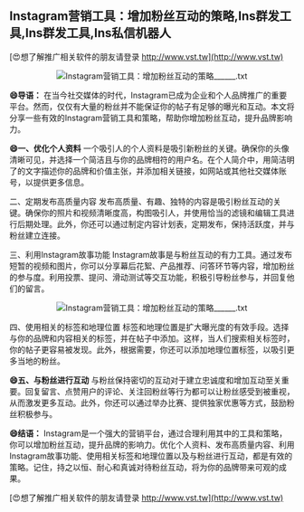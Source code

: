 ## **Instagram营销工具：增加粉丝互动的策略,Ins群发工具,Ins群发工具,Ins私信机器人**

[😍想了解推广相关软件的朋友请登录 http://www.vst.tw](http://www.vst.tw)

 <center><img src="https://vst.tw/MP4/tuiguang/png/7.png" alt="Instagram营销工具：增加粉丝互动的策略______.txt"></center>

**😄导语：**
在当今社交媒体的时代，Instagram已成为企业和个人品牌推广的重要平台。然而，仅仅有大量的粉丝并不能保证你的帖子有足够的曝光和互动。本文将分享一些有效的Instagram营销工具和策略，帮助你增加粉丝互动，提升品牌影响力。

**😄一、优化个人资料**
一个吸引人的个人资料是吸引新粉丝的关键。确保你的头像清晰可见，并选择一个简洁且与你的品牌相符的用户名。在个人简介中，用简洁明了的文字描述你的品牌和价值主张，并添加相关链接，如网站或其他社交媒体账号，以提供更多信息。

二、定期发布高质量内容
发布高质量、有趣、独特的内容是吸引粉丝互动的关键。确保你的照片和视频清晰度高，构图吸引人，并使用恰当的滤镜和编辑工具进行后期处理。此外，你还可以通过制定内容计划表，定期发布，保持活跃度，并与粉丝建立连接。

三、利用Instagram故事功能
Instagram故事是与粉丝互动的有力工具。通过发布短暂的视频和图片，你可以分享幕后花絮、产品推荐、问答环节等内容，增加粉丝的参与度。利用投票、提问、滑动测试等交互功能，积极引导粉丝参与，并回复他们的留言。

 <center><img src="https://vst.tw/MP4/tuiguang/png/3.png" alt="Instagram营销工具：增加粉丝互动的策略______.txt"></center>

四、使用相关的标签和地理位置
标签和地理位置是扩大曝光度的有效手段。选择与你的品牌和内容相关的标签，并在帖子中添加。这样，当人们搜索相关标签时，你的帖子更容易被发现。此外，根据需要，你还可以添加地理位置标签，以吸引更多当地的粉丝。

**😄五、与粉丝进行互动**
与粉丝保持密切的互动对于建立忠诚度和增加互动至关重要。回复留言、点赞用户的评论、关注回粉丝等行为都可以让粉丝感受到被重视，从而激发更多互动。此外，你还可以通过举办比赛、提供独家优惠等方式，鼓励粉丝积极参与。

**😄结语：**
Instagram是一个强大的营销平台，通过合理利用其中的工具和策略，你可以增加粉丝互动，提升品牌的影响力。优化个人资料、发布高质量内容、利用Instagram故事功能、使用相关标签和地理位置以及与粉丝进行互动，都是有效的策略。记住，持之以恒、耐心和真诚对待粉丝互动，将为你的品牌带来可观的成果。

[😍想了解推广相关软件的朋友请登录 http://www.vst.tw](http://www.vst.tw)



